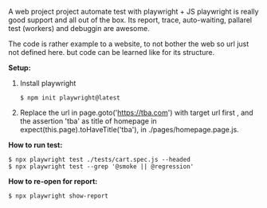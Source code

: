 
A web project project automate test with playwright + JS
playwright is really good support and all out of the box. 
Its report, trace, auto-waiting, pallarel test (workers) and debuggin are awesome.

The code is rather example to a website, to not bother the web so url just not defined here.
but code can be learned like for its structure.

**Setup:** 
1. Install playwright

       $ npm init playwright@latest
   


2. Replace the url in page.goto('https://tba.com') with target url first ,
and the assertion 'tba' as title of homepage in expect(this.page).toHaveTitle('tba'), in ./pages/homepage.page.js.
 
**How to run test:**
   
    $ npx playwright test ./tests/cart.spec.js --headed 
    $ npx playwright test --grep '@smoke || @regression'

**How to re-open for report:**
    
    $ npx playwright show-report 
